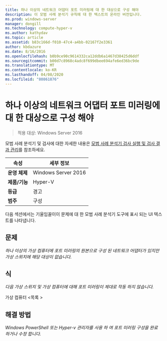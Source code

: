 ```yaml
---
title: 하나 이상의 네트워크 어댑터 포트 미러링에 대 한 대상으로 구성 해야
description: 이 모범 사례 분석기 규칙에 대 한 텍스트의 온라인 버전입니다.
ms.prod: windows-server
manager: dongill
ms.technology: compute-hyper-v
ms.author: kathydav
ms.topic: article
ms.assetid: b83c166d-f010-47c4-a4bb-02167f2e3361
author: kbdazure
ms.date: 8/16/2016
ms.openlocfilehash: b0b9ce90c9614332ca12ddb6a1467d38425d6ddf
ms.sourcegitcommit: b00d7c8968c4adc8f699dbee694afe6ed36bc9de
ms.translationtype: MT
ms.contentlocale: ko-KR
ms.lasthandoff: 04/08/2020
ms.locfileid: "80861876"
---
```

# <a name="one-or-more-network-adapters-should-be-configured-as-the-destination-for-port-mirroring"></a>하나 이상의 네트워크 어댑터 포트 미러링에 대 한 대상으로 구성 해야

>적용 대상: Windows Server 2016

모범 사례 분석기 및 검사에 대한 자세한 내용은 [모범 사례 분석기 검사 실행 및 검사 결과 관리](https://go.microsoft.com/fwlink/p/?LinkID=223177)를 참조하세요.  
  
|속성|세부 정보|  
|-|-|  
|**운영 체제**|Windows Server 2016|  
|**제품/기능**|Hyper-V|  
|**등급**|경고|  
|**범주**|구성|  
  
다음 섹션에서는 기울임꼴이이 문제에 대 한 모범 사례 분석기 도구에 표시 되는 UI 텍스트를 나타냅니다.  
  
## <a name="issue"></a>**문제**  
*하나 이상의 가상 컴퓨터에 포트 미러링의 원본으로 구성 된 네트워크 어댑터가 있지만 가상 스위치에 해당 대상이 없습니다.*  
  
## <a name="impact"></a>**식**  
*다음 가상 스위치 및 가상 컴퓨터에 대해 포트 미러링이 제대로 작동 하지 않습니다.*  
  
가상 컴퓨터 \<목록 >  
  
## <a name="resolution"></a>**해결 방법**  
*Windows PowerShell 또는 Hyper-v 관리자를 사용 하 여 포트 미러링 구성을 완료 하거나 수정 합니다.*  
  


